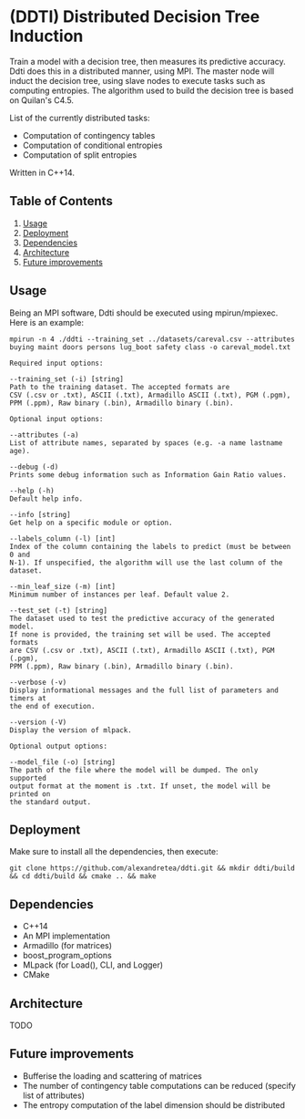 # (DDTI) Distributed Decision Tree Induction
Train a model with a decision tree, then measures its predictive accuracy.
Ddti does this in a distributed manner, using MPI. The master node will induct
the decision tree, using slave nodes to execute tasks such as computing
entropies. The algorithm used to build the decision tree is based on Quilan's
C4.5.

List of the currently distributed tasks:
- Computation of contingency tables
- Computation of conditional entropies
- Computation of split entropies

Written in C++14.

## Table of Contents
1. [Usage](#usage)
2. [Deployment](#deployment)
3. [Dependencies](#dependencies)
4. [Architecture](#architecture)
5. [Future improvements](#future-improvements)

## Usage
Being an MPI software, Ddti should be executed using mpirun/mpiexec. Here is an
example:

```mpirun -n 4 ./ddti --training_set ../datasets/careval.csv --attributes buying maint doors persons lug_boot safety class -o careval_model.txt```

```
Required input options:

--training_set (-i) [string]
Path to the training dataset. The accepted formats are
CSV (.csv or .txt), ASCII (.txt), Armadillo ASCII (.txt), PGM (.pgm),
PPM (.ppm), Raw binary (.bin), Armadillo binary (.bin).

Optional input options:

--attributes (-a)
List of attribute names, separated by spaces (e.g. -a name lastname age).

--debug (-d)
Prints some debug information such as Information Gain Ratio values.

--help (-h)
Default help info.

--info [string]
Get help on a specific module or option.

--labels_column (-l) [int]
Index of the column containing the labels to predict (must be between 0 and
N-1). If unspecified, the algorithm will use the last column of the dataset.

--min_leaf_size (-m) [int]
Minimum number of instances per leaf. Default value 2.

--test_set (-t) [string]
The dataset used to test the predictive accuracy of the generated model.
If none is provided, the training set will be used. The accepted formats
are CSV (.csv or .txt), ASCII (.txt), Armadillo ASCII (.txt), PGM (.pgm),
PPM (.ppm), Raw binary (.bin), Armadillo binary (.bin).

--verbose (-v)
Display informational messages and the full list of parameters and timers at
the end of execution.

--version (-V)
Display the version of mlpack.

Optional output options:

--model_file (-o) [string]
The path of the file where the model will be dumped. The only supported
output format at the moment is .txt. If unset, the model will be printed on
the standard output.
```

## Deployment
Make sure to install all the dependencies, then execute:

```git clone https://github.com/alexandretea/ddti.git && mkdir ddti/build && cd ddti/build && cmake .. && make```

## Dependencies
- C++14
- An MPI implementation
- Armadillo (for matrices)
- boost_program_options
- MLpack (for Load(), CLI, and Logger)
- CMake

## Architecture
TODO

## Future improvements
- Bufferise the loading and scattering of matrices
- The number of contingency table computations can be reduced (specify list of attributes)
- The entropy computation of the label dimension should be distributed
